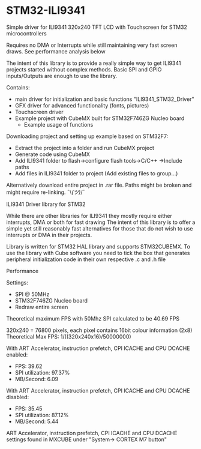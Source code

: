 # STM32-ILI9341
Simple driver for ILI9341 320x240 TFT LCD with Touchscreen for STM32 microcontrollers

Requires no DMA or Interrupts while still maintaining very fast screen draws. See performance analysis below

The intent of this library is to provide a really simple way to get ILI9341 projects started without complex methods.
Basic SPI and GPIO inputs/Outputs are enough to use the library.

Contains:
  - main driver for initialization and basic functions "ILI9341_STM32_Driver"
  - GFX driver for advanced functionality (fonts, pictures)
  - Touchscreen driver
  - Example project with CubeMX built for STM32F746ZG Nucleo board
    - Example usage of functions

Downloading project and setting up example based on STM32F7:
  - Extract the project into a folder and run CubeMX project
  - Generate code using CubeMX
  - Add ILI9341 folder to flash->configure flash tools->C/C++ ->Include paths
  - Add files in ILI9341 folder to project (Add existing files to group...)
  
Alternatively download entire project in .rar file. Paths might be broken and might require re-linking.
 ¯\\_(ツ)_/¯

ILI9341 Driver library for STM32


While there are other libraries for ILI9341 they mostly require either interrupts, DMA or both for fast drawing
The intent of this library is to offer a simple yet still reasonably fast alternatives for those that
do not wish to use interrupts or DMA in their projects.

Library is written for STM32 HAL library and supports STM32CUBEMX. To use the library with Cube software
you need to tick the box that generates peripheral initialization code in their own respective .c and .h file


Performance

Settings:	
  - SPI @ 50MHz 
  - STM32F746ZG Nucleo board
  - Redraw entire screen

  Theoretical maximum FPS with 50Mhz SPI calculated to be 40.69 FPS
  
  320x240 = 76800 pixels, each pixel contains 16bit colour information (2x8)
  Theoretical Max FPS: 1/((320x240x16)/50000000)

With ART Accelerator, instruction prefetch, CPI ICACHE and CPU DCACHE enabled:

 - FPS:							39.62
 - SPI utilization:					97.37%
 - MB/Second:						6.09

With ART Accelerator, instruction prefetch, CPI ICACHE and CPU DCACHE disabled:

 - FPS:							35.45
 - SPI utilization:					87.12%
 - MB/Second:						5.44

ART Accelerator, instruction prefetch, CPI ICACHE and CPU DCACHE settings found in MXCUBE under "System-> CORTEX M7 button"

